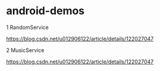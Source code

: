 # android-demos
1 RandomService

https://blog.csdn.net/u012906122/article/details/122027047

2 MusicService

https://blog.csdn.net/u012906122/article/details/122027047  
